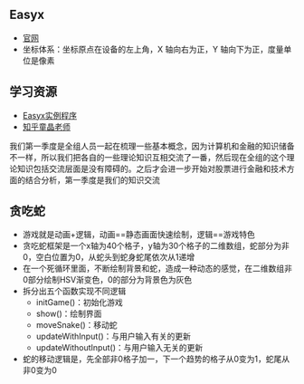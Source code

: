 ## Easyx

- [官网](https://easyx.cn/)
- 坐标体系：坐标原点在设备的左上角，X 轴向右为正，Y 轴向下为正，度量单位是像素

## 学习资源

- [Easyx实例程序](https://codebus.cn/)
- [知乎童晶老师](https://www.zhihu.com/people/tongjingHHU)

我们第一季度是全组人员一起在梳理一些基本概念，因为计算机和金融的知识储备不一样，所以我们把各自的一些理论知识互相交流了一番，然后现在全组的这个理论知识包括交流层面是没有障碍的。之后才会进一步开始对股票进行金融和技术方面的结合分析，第一季度是我们的知识交流

## 贪吃蛇

- 游戏就是动画+逻辑，动画==静态画面快速绘制，逻辑\==游戏特色
- 贪吃蛇框架是一个x轴为40个格子，y轴为30个格子的二维数组，蛇部分为非0，空白位置为0，从蛇头到蛇身蛇尾依次从1递增
- 在一个死循环里面，不断绘制背景和蛇，造成一种动态的感觉，在二维数组非0部分绘制HSV渐变色，0的部分为背景色为灰色
- 拆分出五个函数实现不同逻辑
  - initGame()：初始化游戏
  - show()：绘制界面
  - moveSnake()：移动蛇
  - updateWithInput()：与用户输入有关的更新
  - updateWithoutInput()：与用户输入无关的更新
- 蛇的移动逻辑是，先全部非0格子加一，下一个趋势的格子从0变为1，蛇尾从非0变为0
